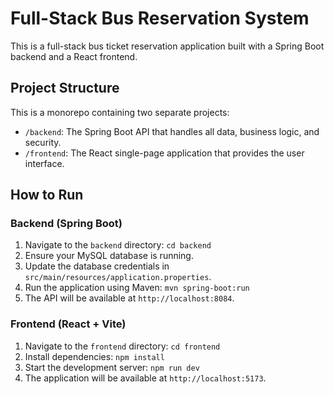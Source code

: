 # Full-Stack Bus Reservation System

This is a full-stack bus ticket reservation application built with a Spring Boot backend and a React frontend.

## Project Structure

This is a monorepo containing two separate projects:

-   `/backend`: The Spring Boot API that handles all data, business logic, and security.
-   `/frontend`: The React single-page application that provides the user interface.

## How to Run

### Backend (Spring Boot)
1.  Navigate to the `backend` directory: `cd backend`
2.  Ensure your MySQL database is running.
3.  Update the database credentials in `src/main/resources/application.properties`.
4.  Run the application using Maven: `mvn spring-boot:run`
5.  The API will be available at `http://localhost:8084`.

### Frontend (React + Vite)
1.  Navigate to the `frontend` directory: `cd frontend`
2.  Install dependencies: `npm install`
3.  Start the development server: `npm run dev`
4.  The application will be available at `http://localhost:5173`.